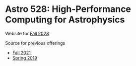 # Astro 528: High-Performance Computing for Astrophysics

Website for [Fall 2023](https://psuastro528.github.io/Fall2023/)

Source for previous offerings
- [Fall 2021](https://github.com/PsuAstro528/Fall2021-website-src)
- [Spring 2019](https://github.com/PsuAstro528/Spring2019-website-src)

